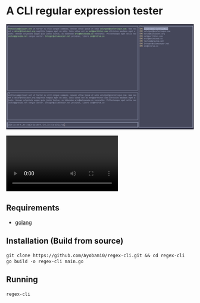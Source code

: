 # A CLI regular expression tester

![Usage](./screenshots/display.png)

![Playback](./screenshots/video.mkv)

## Requirements
- [golang](https://go.dev/)

## Installation (Build from source)
```
git clone https://github.com/Ayobami0/regex-cli.git && cd regex-cli
go build -o regex-cli main.go
```

## Running
`regex-cli`

